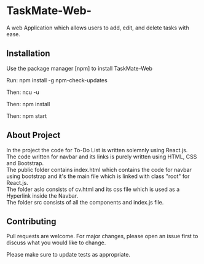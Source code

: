 # TaskMate-Web-
A web Application which allows users to add, edit, and delete tasks with ease.

## Installation
Use the package manager [npm] to install TaskMate-Web

Run:
npm install -g npm-check-updates

Then:
ncu -u

Then: 
npm install

Then:
npm start

## About Project 
In the project the code for To-Do List is written solemnly using React.js.  
The code written for navbar and its links is purely written using HTML, CSS and Bootstrap.  
The public folder contains index.html which contains the code for navbar using bootstrap and it's the main file which is linked with class "root" for React.js.  
The folder aslo consists of cv.html and its css file which is used as a Hyperlink inside the Navbar.  
The folder src consists of all the components and index.js file.


## Contributing

Pull requests are welcome. For major changes, please open an issue first
to discuss what you would like to change.

Please make sure to update tests as appropriate.
